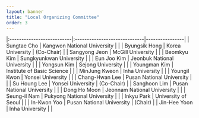 ```yaml
---
layout: banner
title: "Local Organizing Committee"
order: 3
---
```


<style>
    td:first-child { font-weight: bold }
    th, td {
        padding: 3px;
        padding-right: 5px;
        min-width: 8em;
    }
</style>


|:--------------------------|:-----------------------------|----------------|
| Sungtae Cho               | Kangwon National University  |                |
| Byungsik Hong             | Korea University             | (Co-Chair)     |
| Sangyong Jeon             | McGill University            |                |
| Beomkyu Kim               | Sungkyunkwan University      |                |
| Eun Joo Kim               | Jeonbuk National University  |                |
| Yongsun Kim               | Sejong University            |                |
| Youngman Kim              | Institute of Basic Science   |                |
| MinJung Kweon             | Inha University              |                |
| Youngil Kwon              | Yonsei University            |                |
| Chang-Hwan Lee            | Pusan National University    |                |
| Su Houng Lee              | Yonsei University            | (Co-Chair)     |
| Sanghoon Lim              | Pusan National University    |                |
| Dong Ho Moon              | Jeonnam National University  |                |
| Seung-il Nam              | Pukyong National University  |                |
| Inkyu Park                | University of Seoul          |                |
| In-Kwon Yoo               | Pusan National University    | (Chair)        |
| Jin-Hee Yoon              | Inha University              |                |